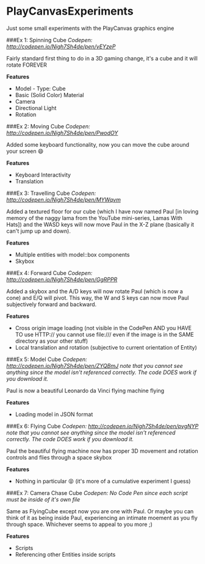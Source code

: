 PlayCanvasExperiments
=====================

Just some small experiments with the PlayCanvas graphics engine 

###Ex 1: Spinning Cube
*Codepen: http://codepen.io/Nigh7Sh4de/pen/vEYzeP*

Fairly standard first thing to do in a 3D gaming change, it's a cube and it will rotate FOREVER

**Features**
+ Model - Type: Cube
+ Basic (Solid Color) Material
+ Camera
+ Directional Light
+ Rotation

###Ex 2: Moving Cube
*Codepen: http://codepen.io/Nigh7Sh4de/pen/PwodOY*

Added some keyboard functionality, now you can move the cube around your screen :smile:

**Features**
+ Keyboard Interactivity
+ Translation


###Ex 3: Travelling Cube
*Codepen: http://codepen.io/Nigh7Sh4de/pen/MYWqvm*

Added a textured floor for our cube (which I have now named Paul [in loving memory of the naggy lama from the YouTube mini-series, Lamas With Hats]) and the WASD keys will now move Paul in the X-Z plane (basically it can't jump up and down).

**Features**
+ Multiple entities with model::box components
+ Skybox


###Ex 4: Forward Cube
*Codepen: http://codepen.io/Nigh7Sh4de/pen/GgRPPR*

Added a skybox and the A/D keys will now rotate Paul (which is now a cone) and E/Q will pivot. This way, the W and S keys can now move Paul subjectively forward and backward.

**Features**
+ Cross origin image loading (not visible in the CodePen AND you HAVE TO use HTTP:// you cannot use file:/// even if the image is in the SAME directory as your other stuff)
+ Local translation and rotation (subjective to current orientation of Entity)

###Ex 5: Model Cube
*Codepen: http://codepen.io/Nigh7Sh4de/pen/ZYQBmJ note that you cannot see anything since the model isn't referenced correctly. The code DOES work if you download it.*

Paul is now a beautiful Leonardo da Vinci flying machine flying

**Features**
+ Loading model in JSON format

###Ex 6: Flying Cube
*Codepen: http://codepen.io/Nigh7Sh4de/pen/pvgNYP note that you cannot see anything since the model isn't referenced correctly. The code DOES work if you download it.*

Paul the beautiful flying machine now has proper 3D movement and rotation controls and flies through a space skybox

**Features**
+ Nothing in particular :stuck_out_tongue_closed_eyes: (it's more of a cumulative experiment I guess)

###Ex 7: Camera Chase Cube
*Codepen: No Code Pen since each script must be inside of it's own file*

Same as FlyingCube except now you are one with Paul. Or maybe you can think of it as being inside Paul, experiencing an intimate moement as you fly through space. Whichever seems to appeal to you more ;)

**Features**
+ Scripts
+ Referencing other Entities inside scripts
